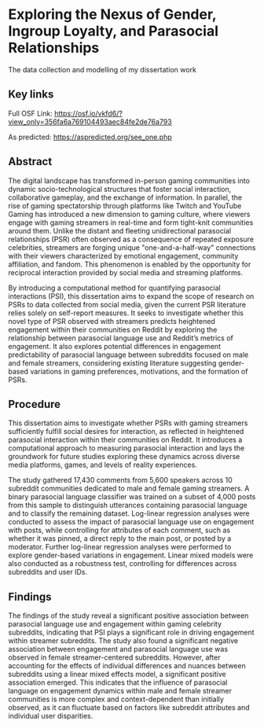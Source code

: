 # Exploring the Nexus of Gender, Ingroup Loyalty, and Parasocial Relationships
The data collection and modelling of my dissertation work 



## Key links
Full OSF Link: https://osf.io/vkfd6/?view_only=356fa6a769104493aec84fe2de76a793  

As predicted: https://aspredicted.org/see_one.php <br> 

## Abstract
The digital landscape has transformed in-person gaming communities into dynamic socio-technological structures that foster social interaction, collaborative gameplay, and the exchange of information. In parallel, the rise of gaming spectatorship through platforms like Twitch and YouTube Gaming has introduced a new dimension to gaming culture, where viewers engage with gaming streamers in real-time and form tight-knit communities around them. Unlike the distant and fleeting unidirectional parasocial relationships (PSR) often observed as a consequence of repeated exposure celebrities, streamers are forging unique "one-and-a-half-way" connections with their viewers characterized by emotional engagement, community affiliation, and fandom. This phenomenon is enabled by the opportunity for reciprocal interaction provided by social media and streaming platforms.

By introducing a computational method for quantifying parasocial interactions (PSI), this dissertation aims to expand the scope of research on PSRs to data collected from social media, given the current PSR literature relies solely on self-report measures. It seeks to investigate whether this novel type of PSR observed with streamers predicts heightened engagement within their communities on Reddit by exploring the relationship between parasocial language use and Reddit’s metrics of engagement. It also explores potential differences in engagement predictability of parasocial language between subreddits focused on male and female streamers, considering existing literature suggesting gender-based variations in gaming preferences, motivations, and the formation of PSRs.

## Procedure
This dissertation aims to investigate whether PSRs with gaming streamers sufficiently fulfill social desires for interaction, as reflected in heightened parasocial interaction within their communities on Reddit. It introduces a computational approach to measuring parasocial interaction and lays the groundwork for future studies exploring these dynamics across diverse media platforms, games, and levels of reality experiences.

The study gathered 17,430 comments from 5,600 speakers across 10 subreddit communities dedicated to male and female gaming streamers. A binary parasocial language classifier was trained on a subset of 4,000 posts from this sample to distinguish utterances containing parasocial language and to classify the remaining dataset. Log-linear regression analyses were conducted to assess the impact of parasocial language use on engagement with posts, while controlling for attributes of each comment, such as whether it was pinned, a direct reply to the main post, or posted by a moderator. Further log-linear regression analyses were performed to explore gender-based variations in engagement. Linear mixed models were also conducted as a robustness test, controlling for differences across subreddits and user IDs.



## Findings
The findings of the study reveal a significant positive association between parasocial language use and engagement within gaming celebrity subreddits, indicating that PSI plays a significant role in driving engagement within streamer subreddits. The study also found a significant negative association between engagement and parasocial language use was observed in female streamer-centered subreddits. However, after accounting for the effects of individual differences and nuances between subreddits using a linear mixed effects model, a significant positive association emerged. This indicates that the influence of parasocial language on engagement dynamics within male and female streamer communities is more complex and context-dependent than initially observed, as it can fluctuate based on factors like subreddit attributes and individual user disparities.


 


